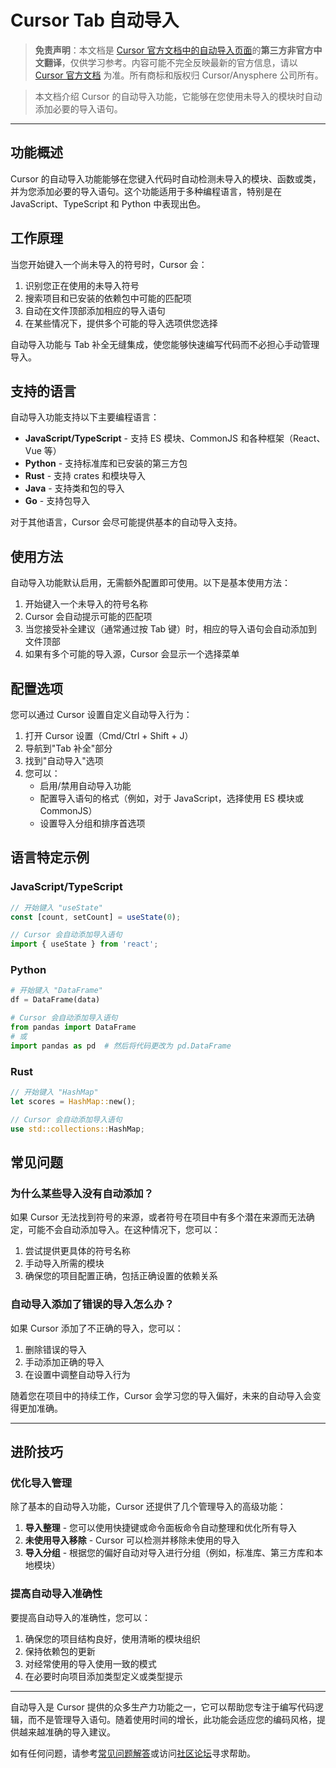 # Cursor Tab 自动导入

> **免责声明**：本文档是 [Cursor 官方文档中的自动导入页面](https://docs.cursor.com/tab/auto-import)的**第三方非官方中文翻译**，仅供学习参考。内容可能不完全反映最新的官方信息，请以 [Cursor 官方文档](https://docs.cursor.com) 为准。所有商标和版权归 Cursor/Anysphere 公司所有。

> 本文档介绍 Cursor 的自动导入功能，它能够在您使用未导入的模块时自动添加必要的导入语句。

---

## 功能概述

Cursor 的自动导入功能能够在您键入代码时自动检测未导入的模块、函数或类，并为您添加必要的导入语句。这个功能适用于多种编程语言，特别是在 JavaScript、TypeScript 和 Python 中表现出色。

## 工作原理

当您开始键入一个尚未导入的符号时，Cursor 会：

1. 识别您正在使用的未导入符号
2. 搜索项目和已安装的依赖包中可能的匹配项
3. 自动在文件顶部添加相应的导入语句
4. 在某些情况下，提供多个可能的导入选项供您选择

自动导入功能与 Tab 补全无缝集成，使您能够快速编写代码而不必担心手动管理导入。

## 支持的语言

自动导入功能支持以下主要编程语言：

- **JavaScript/TypeScript** - 支持 ES 模块、CommonJS 和各种框架（React、Vue 等）
- **Python** - 支持标准库和已安装的第三方包
- **Rust** - 支持 crates 和模块导入
- **Java** - 支持类和包的导入
- **Go** - 支持包导入

对于其他语言，Cursor 会尽可能提供基本的自动导入支持。

## 使用方法

自动导入功能默认启用，无需额外配置即可使用。以下是基本使用方法：

1. 开始键入一个未导入的符号名称
2. Cursor 会自动提示可能的匹配项
3. 当您接受补全建议（通常通过按 Tab 键）时，相应的导入语句会自动添加到文件顶部
4. 如果有多个可能的导入源，Cursor 会显示一个选择菜单

## 配置选项

您可以通过 Cursor 设置自定义自动导入行为：

1. 打开 Cursor 设置（Cmd/Ctrl + Shift + J）
2. 导航到"Tab 补全"部分
3. 找到"自动导入"选项
4. 您可以：
   - 启用/禁用自动导入功能
   - 配置导入语句的格式（例如，对于 JavaScript，选择使用 ES 模块或 CommonJS）
   - 设置导入分组和排序首选项

## 语言特定示例

### JavaScript/TypeScript

```javascript
// 开始键入 "useState"
const [count, setCount] = useState(0);

// Cursor 会自动添加导入语句
import { useState } from 'react';
```

### Python

```python
# 开始键入 "DataFrame"
df = DataFrame(data)

# Cursor 会自动添加导入语句
from pandas import DataFrame
# 或
import pandas as pd  # 然后将代码更改为 pd.DataFrame
```

### Rust

```rust
// 开始键入 "HashMap"
let scores = HashMap::new();

// Cursor 会自动添加导入语句
use std::collections::HashMap;
```

## 常见问题

### 为什么某些导入没有自动添加？

如果 Cursor 无法找到符号的来源，或者符号在项目中有多个潜在来源而无法确定，可能不会自动添加导入。在这种情况下，您可以：

1. 尝试提供更具体的符号名称
2. 手动导入所需的模块
3. 确保您的项目配置正确，包括正确设置的依赖关系

### 自动导入添加了错误的导入怎么办？

如果 Cursor 添加了不正确的导入，您可以：

1. 删除错误的导入
2. 手动添加正确的导入
3. 在设置中调整自动导入行为

随着您在项目中的持续工作，Cursor 会学习您的导入偏好，未来的自动导入会变得更加准确。

---

## 进阶技巧

### 优化导入管理

除了基本的自动导入功能，Cursor 还提供了几个管理导入的高级功能：

1. **导入整理** - 您可以使用快捷键或命令面板命令自动整理和优化所有导入
2. **未使用导入移除** - Cursor 可以检测并移除未使用的导入
3. **导入分组** - 根据您的偏好自动对导入进行分组（例如，标准库、第三方库和本地模块）

### 提高自动导入准确性

要提高自动导入的准确性，您可以：

1. 确保您的项目结构良好，使用清晰的模块组织
2. 保持依赖包的更新
3. 对经常使用的导入使用一致的模式
4. 在必要时向项目添加类型定义或类型提示

---

自动导入是 Cursor 提供的众多生产力功能之一，它可以帮助您专注于编写代码逻辑，而不是管理导入语句。随着使用时间的增长，此功能会适应您的编码风格，提供越来越准确的导入建议。

如有任何问题，请参考[常见问题解答](/cursor-faq)或访问[社区论坛](https://forum.cursor.com)寻求帮助。 
